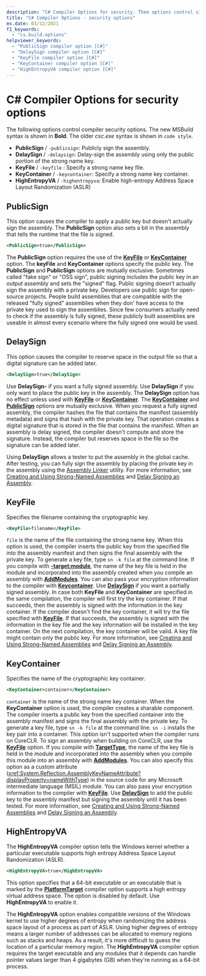 ```yaml
---
description: "C# Compiler Options for security. Thee options control signing assemblies or address space layout."
title: "C# Compiler Options - security options"
ms.date: 03/12/2021
f1_keywords: 
  - "cs.build.options"
helpviewer_keywords: 
  - "PublicSign compiler option [C#]"
  - "DelaySign compiler option [C#]"
  - "KeyFile compiler option [C#]"
  - "KeyContainer compiler option [C#]"
  - "HighEntropyVA compiler option [C#]"
---
```

# C# Compiler Options for security options

The following options control compiler security options. The new MSBuild syntax is shown in **Bold**. The older *csc.exe* syntax is shown in `code style`.

- **PublicSign** / `-publicsign`: Publicly sign the assembly.
- **DelaySign** / `-delaysign`: Delay-sign the assembly using only the public portion of the strong name key.
- **KeyFile** / `-keyfile` : Specify a strong name key file.
- **KeyContainer** / `-keycontainer`: Specify a strong name key container.
- **HighEntropyVA** / `-highentropyva`: Enable high-entropy Address Space Layout Randomization (ASLR)

## PublicSign

This option causes the compiler to apply a public key but doesn't actually sign the assembly. The **PublicSign** option also sets a bit in the assembly that tells the runtime that the file is signed.

```xml
<PublicSign>true</PublicSign>
```

The **PublicSign** option requires the use of the [**KeyFile**](#keyfile) or [**KeyContainer**](#keycontainer) option. The **keyFile** and **KeyContainer** options specify the public key. The **PublicSign** and **PublicSign** options are mutually exclusive. Sometimes called "fake sign" or "OSS sign", public signing includes the public key in an output assembly and sets the "signed" flag. Public signing doesn't actually sign the assembly with a private key. Developers use public sign for open-source projects.  People build assemblies that are compatible with the released "fully signed" assemblies when they don' have access to the private key used to sign the assemblies. Since few consumers actually need to check if the assembly is fully signed, these publicly built assemblies are useable in almost every scenario where the fully signed one would be used.

## DelaySign

This option causes the compiler to reserve space in the output file so that a digital signature can be added later.

```xml
<DelaySign>true</DelaySign>
```

Use **DelaySign-** if you want a fully signed assembly. Use **DelaySign** if you only want to place the public key in the assembly. The **DelaySign** option has no effect unless used with [**KeyFile**](#keyfile) or [**KeyContainer**](#keycontainer). The [**KeyContainer**](#keycontainer) and [**PublicSign**](#publicsign) options are mutually exclusive. When you request a fully signed assembly, the compiler hashes the file that contains the manifest (assembly metadata) and signs that hash with the private key. That operation creates a digital signature that is stored in the file that contains the manifest. When an assembly is delay signed, the compiler doesn't compute and store the signature. Instead, the compiler but reserves space in the file so the signature can be added later.

Using **DelaySign** allows a tester to put the assembly in the global cache. After testing, you can fully sign the assembly by placing the private key in the assembly using the [Assembly Linker](../../../framework/tools/al-exe-assembly-linker.md) utility. For more information, see [Creating and Using Strong-Named Assemblies](../../../standard/assembly/create-use-strong-named.md) and [Delay Signing an Assembly](../../../standard/assembly/delay-sign.md).

## KeyFile

Specifies the filename containing the cryptographic key.

```xml
<KeyFile>filename</KeyFile>
```

`file` is the name of the file containing the strong name key. When this option is used, the compiler inserts the public key from the specified file into the assembly manifest and then signs the final assembly with the private key. To generate a key file, type `sn -k file` at the command line. If you compile with [**-target:module**](output.md#targettype), the name of the key file is held in the module and incorporated into the assembly created when you compile an assembly with [**AddModules**](inputs.md#addmodules). You can also pass your encryption information to the compiler with [**Keycontainer**](#keycontainer). Use [**DelaySign**](#delaysign) if you want a partially signed assembly. In case both **KeyFile** and **KeyContainer** are specified in the same compilation, the compiler will first try the key container. If that succeeds, then the assembly is signed with the information in the key container. If the compiler doesn't find the key container, it will try the file specified with [**KeyFile**](#keyfile). If that succeeds, the assembly is signed with the information in the key file and the key information will be installed in the key container. On the next compilation, the key container will be valid. A key file might contain only the public key. For more information, see [Creating and Using Strong-Named Assemblies](../../../standard/assembly/create-use-strong-named.md) and [Delay Signing an Assembly](../../../standard/assembly/delay-sign.md).

## KeyContainer

Specifies the name of the cryptographic key container.

```xml
<KeyContainer>container</KeyContainer>
```

`container` is the name of the strong name key container. When the **KeyContainer** option is used, the compiler creates a sharable component. The compiler inserts a public key from the specified container into the assembly manifest and signs the final assembly with the private key. To generate a key file, type `sn -k file` at the command line. `sn -i` installs the key pair into a container. This option isn't supported when the compiler runs on CoreCLR. To sign an assembly when building on CoreCLR, use the [**KeyFile**](#keyfile) option. If you compile with [**TargetType**](output.md#targettype), the name of the key file is held in the module and incorporated into the assembly when you compile this module into an assembly with [**AddModules**](inputs.md#addmodules). You can also specify this option as a custom attribute (<xref:System.Reflection.AssemblyKeyNameAttribute?displayProperty=nameWithType>) in the source code for any Microsoft intermediate language (MSIL) module. You can also pass your encryption information to the compiler with [**KeyFile**](#keyfile). Use [**DelaySign**](#delaysign) to add the public key  to the assembly manifest but signing the assembly until it has been tested. For more information, see [Creating and Using Strong-Named Assemblies](../../../standard/assembly/create-use-strong-named.md) and [Delay Signing an Assembly](../../../standard/assembly/delay-sign.md).

## HighEntropyVA

The **HighEntropyVA** compiler option tells the Windows kernel whether a particular executable supports high entropy Address Space Layout Randomization (ASLR).

```xml
<HighEntropyVA>true</HighEntropyVA>
```

This option specifies that a 64-bit executable or an executable that is marked by the [**PlatformTarget**](output.md#platformtarget) compiler option supports a high entropy virtual address space. The option is disabled by default. Use **HighEntropyVA** to enable it.

The **HighEntropyVA** option enables compatible versions of the Windows kernel to use higher degrees of entropy when randomizing the address space layout of a process as part of ASLR. Using higher degrees of entropy means a larger number of addresses can be allocated to memory regions such as stacks and heaps. As a result, it's more difficult to guess the location of a particular memory region. The **HighEntropyVA** compiler option requires the target executable and any modules that it depends can handle pointer values larger than 4 gigabytes (GB) when they're running as a 64-bit process.
